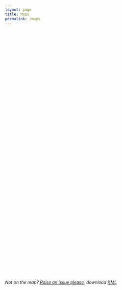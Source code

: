 ```yaml
---
layout: page
title: Maps
permalink: /maps
---
```


<div id="map" style="width: 100%; height: 800px"></div>

_Not on the map? [Raise an issue please](https://github.com/Kaukapakapa-Scout-Group/campfire/issues/), download [KML](/maps-kml/)_

<link rel="stylesheet" href="{{ site.baseurl }}/assets/css/leaflet.css" />
<script src="{{ site.baseurl }}/assets/js/leaflet.js"></script>
<script>
var mapOptions = {
    attributionControl: false,
    center: [-41.052, 172.857],
    zoom: 6
}
var map = new L.map('map', mapOptions);

{% for author in site.data.authors %}
{% if author[1].lng and author[1].lat %}
{% assign posts = site.posts | where: "author", author[0] %}
{% if posts.size > 0 %}
var icon = L.icon({ iconUrl: "{{site.baseurl}}/assets/images/{{ author[0] }}/avatar.webp", iconSize: [50, 50] });
var marker = L.marker([ {{ author[1].lat }}, {{ author[1].lng }} ], { title: "{{ author[1].name }}", icon: icon }).addTo(map);
{% else %}
var icon = L.icon({ iconUrl: "{{site.baseurl}}/assets/images/scouts.webp", iconSize: [25, 25] });
var marker = L.marker([ {{ author[1].lat }}, {{ author[1].lng }} ], { title: "{{ author[1].name }}", icon: icon }).addTo(map);
//var marker = L.marker([ {{ author[1].lat }}, {{ author[1].lng }} ], { title: "{{ author[1].name }}" }).addTo(map);
{% endif %}
marker.bindPopup(`
<div>
<h4>{{ author[1].name }}</h4>
<p>{{ author[1].address1 }} {{ author[1].address2 }} {{ author[1].city }}</p>
{% for post in posts %}
<div>
<a href="{{ site.baseurl }}{{ post.url }}">{{ post.title }}{% if post.featured == true %} *{% endif %}</a>
</div>
{% endfor %}
</div>
`);
{% endif %}
{% endfor %}

var layer = new L.TileLayer('https://{s}.tile.openstreetmap.org/{z}/{x}/{y}.png');
map.addLayer(layer);
</script>
